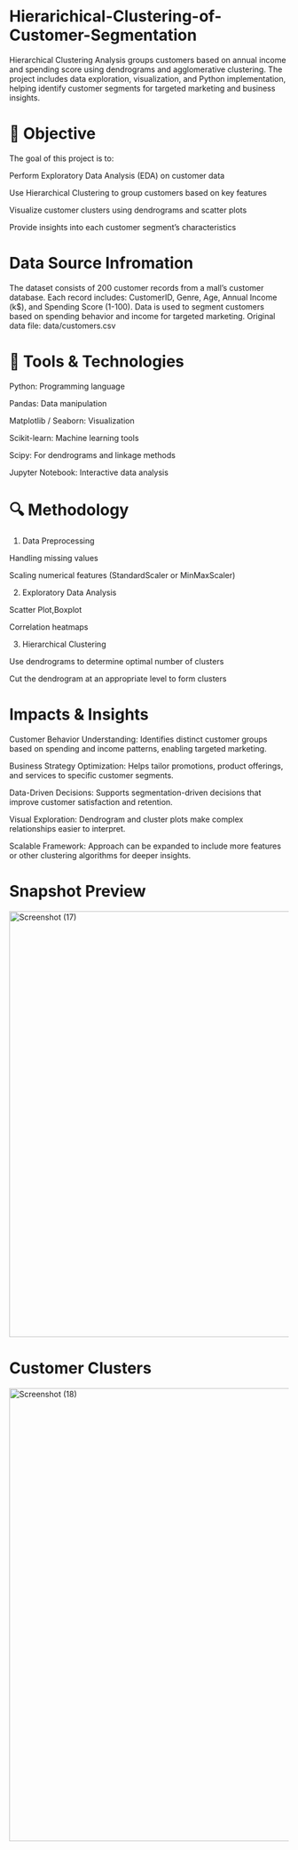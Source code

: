 # Hierarichical-Clustering-of-Customer-Segmentation

Hierarchical Clustering Analysis groups customers based on annual income and spending score using dendrograms and agglomerative clustering. The project includes data exploration, visualization, and Python implementation, helping identify customer segments for targeted marketing and business insights.

# 🧠 Objective

The goal of this project is to:

Perform Exploratory Data Analysis (EDA) on customer data

Use Hierarchical Clustering to group customers based on key features

Visualize customer clusters using dendrograms and scatter plots

Provide insights into each customer segment’s characteristics

# Data Source Infromation
The dataset consists of 200 customer records from a mall’s customer database.
Each record includes: CustomerID, Genre, Age, Annual Income (k$), and Spending Score (1-100).
Data is used to segment customers based on spending behavior and income for targeted marketing.
Original data file: data/customers.csv

# 🧰 Tools & Technologies

Python: Programming language

Pandas: Data manipulation

Matplotlib / Seaborn: Visualization

Scikit-learn: Machine learning tools

Scipy: For dendrograms and linkage methods

Jupyter Notebook: Interactive data analysis

# 🔍 Methodology
1. Data Preprocessing

Handling missing values

Scaling numerical features (StandardScaler or MinMaxScaler)

2. Exploratory Data Analysis

Scatter Plot,Boxplot

Correlation heatmaps

3. Hierarchical Clustering

Use dendrograms to determine optimal number of clusters

Cut the dendrogram at an appropriate level to form clusters

# Impacts & Insights
Customer Behavior Understanding: Identifies distinct customer groups based on spending and income patterns, enabling targeted marketing.

Business Strategy Optimization: Helps tailor promotions, product offerings, and services to specific customer segments.

Data-Driven Decisions: Supports segmentation-driven decisions that improve customer satisfaction and retention.

Visual Exploration: Dendrogram and cluster plots make complex relationships easier to interpret.

Scalable Framework: Approach can be expanded to include more features or other clustering algorithms for deeper insights.

# Snapshot Preview
<img width="1191" height="766" alt="Screenshot (17)" src="https://github.com/user-attachments/assets/0a6e3b3b-4b99-419b-9a66-8681e299b215" />

# Customer Clusters
<img width="1234" height="815" alt="Screenshot (18)" src="https://github.com/user-attachments/assets/16e00cbe-98e9-4fd6-9842-eaffae788d16" />

